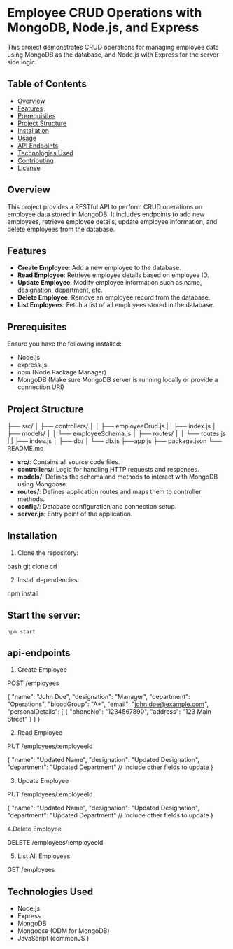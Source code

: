 # Employee CRUD Operations with MongoDB, Node.js, and Express

This project demonstrates CRUD operations for managing employee data using MongoDB as the database, and Node.js with Express for the server-side logic.

## Table of Contents

- [Overview](#overview)
- [Features](#features)
- [Prerequisites](#prerequisites)
- [Project Structure](#project-structure)
- [Installation](#installation)
- [Usage](#usage)
- [API Endpoints](#api-endpoints)
- [Technologies Used](#technologies-used)
- [Contributing](#contributing)
- [License](#license)

## Overview

This project provides a RESTful API to perform CRUD operations on employee data stored in MongoDB. It includes endpoints to add new employees, retrieve employee details, update employee information, and delete employees from the database.

## Features

- **Create Employee**: Add a new employee to the database.
- **Read Employee**: Retrieve employee details based on employee ID.
- **Update Employee**: Modify employee information such as name, designation, department, etc.
- **Delete Employee**: Remove an employee record from the database.
- **List Employees**: Fetch a list of all employees stored in the database.

## Prerequisites

Ensure you have the following installed:

- Node.js
- express.js
- npm (Node Package Manager)
- MongoDB (Make sure MongoDB server is running locally or provide a connection URI)

## Project Structure

├── src/
│ ├── controllers/
│ │ ├── employeeCrud.js
| | ├── index.js
│ ├── models/
│ │ └── employeeSchema.js
│ ├── routes/
│ │ └── routes.js
| | ├── indes.js
│ ├── db/
│   └── db.js
├──app.js
├── package.json
└── README.md


- **src/**: Contains all source code files.
- **controllers/**: Logic for handling HTTP requests and responses.
- **models/**: Defines the schema and methods to interact with MongoDB using Mongoose.
- **routes/**: Defines application routes and maps them to controller methods.
- **config/**: Database configuration and connection setup.
- **server.js**: Entry point of the application.

## Installation

1. Clone the repository:

bash
git clone <repository-url>
cd <project-folder> 


2. Install dependencies:

npm install

## Start the server:
`npm start`

## api-endpoints

1. Create Employee

POST /employees

{
    "name": "John Doe",
    "designation": "Manager",
    "department": "Operations",
    "bloodGroup": "A+",
    "email": "john.doe@example.com",
    "personalDetails": [
        {
            "phoneNo": "1234567890",
            "address": "123 Main Street"
        }
    ]
}


2. Read Employee

PUT /employees/:employeeId

{
    "name": "Updated Name",
    "designation": "Updated Designation",
    "department": "Updated Department"
    // Include other fields to update
}


3. Update Employee

PUT /employees/:employeeId

{
    "name": "Updated Name",
    "designation": "Updated Designation",
    "department": "Updated Department"
    // Include other fields to update
}

4.Delete Employee

DELETE /employees/:employeeId


5. List All Employees

GET /employees


## Technologies Used

- Node.js
- Express
- MongoDB
- Mongoose (ODM for MongoDB)
- JavaScript (commonJS )






